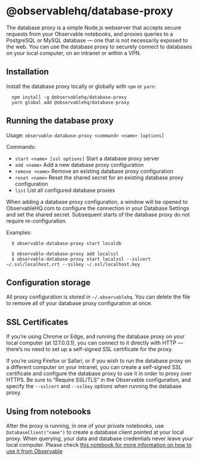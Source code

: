 # @observablehq/database-proxy

The database proxy is a simple Node.js webserver that accepts secure requests from your Observable notebooks, and proxies queries to a PostgreSQL or MySQL database — one that is not necessarily exposed to the web. You can use the database proxy to securely connect to databases on your local computer, on an intranet or within a VPN.

## Installation

Install the database proxy locally or globally with `npm` or `yarn`:

```
  npm install -g @observablehq/database-proxy
  yarn global add @observablehq/database-proxy
```

## Running the database proxy

Usage: `observable-database-proxy <command> <name> [options]`

Commands:

- `start <name> [ssl options]` Start a database proxy server
- `add <name>` Add a new database proxy configuration
- `remove <name>` Remove an existing database proxy configuration
- `reset <name>` Reset the shared secret for an existing database proxy configuration
- `list` List all configured database proxies

When adding a database proxy configuration, a window will be opened to ObservableHQ.com to configure the connection in your Database Settings and set the shared secret. Subsequent starts of the database proxy do not require re-configuration.

Examples:

```
  $ observable-database-proxy start localdb

  $ observable-database-proxy add localssl
  $ observable-database-proxy start localssl --sslcert ~/.ssl/localhost.crt --sslkey ~/.ssl/localhost.key
```

## Configuration storage

All proxy configuration is stored in `~/.observablehq`. You can delete the file to remove all of your database proxy configuration at once.

## SSL Certificates

If you’re using Chrome or Edge, and running the database proxy on your local computer (at 127.0.0.1), you can connect to it directly with HTTP — there’s no need to set up a self-signed SSL certificate for the proxy.

If you’re using Firefox or Safari, or if you wish to run the database proxy on a different computer on your intranet, you can create a self-signed SSL certificate and configure the database proxy to use it in order to proxy over HTTPS. Be sure to “Require SSL/TLS” in the Observable configuration, and specify the `--sslcert` and `--sslkey` options when running the database proxy.

## Using from notebooks

After the proxy is running, in one of your private notebooks, use `DatabaseClient("name")` to create a database client pointed at your local proxy. When querying, your data and database credentials never leave your local computer. Please check [this notebook for more information on how to use it from Observable](https://observablehq.com/@observablehq/self-hosted-database-proxies)
